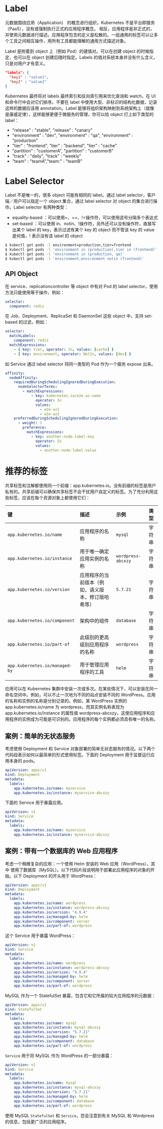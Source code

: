 # Label

元数据围绕应用（Application） 的概念进行组织，Kubernetes 不是平台即服务（PaaS），没有或强制执行正式的应用程序概念。 相反，应用程序是非正式的，并使用元数据进行描述。应用程序包含的定义是松散的。一组通用的标签可以让多个工具之间相互操作，用所有工具都能理解的通用方式描述对象。

Label 是附着到 object 上（例如 Pod）的键值对。可以在创建 object 的时候指定，也可以在 object 创建后随时指定。Labels 的值对系统本身并没有什么含义，只是对用户才有意义。

```json
"labels": {
  "key1" : "value1",
  "key2" : "value2"
}
```

Kubernetes 最终将对 labels 最终索引和反向索引用来优化查询和 watch，在 UI 和命令行中会对它们排序。不要在 label 中使用大型、非标识的结构化数据，记录这样的数据应该用 annotation。Label 能够将组织架构映射到系统架构上（就像是康威定律），这样能够更便于微服务的管理，你可以给 object 打上如下类型的 label：

- "release" : "stable", "release" : "canary"
- "environment" : "dev", "environment" : "qa", "environment" : "production"
- "tier" : "frontend", "tier" : "backend", "tier" : "cache"
- "partition" : "customerA", "partition" : "customerB"
- "track" : "daily", "track" : "weekly"
- "team" : "teamA","team:" : "teamB"

# Label Selector

Label 不是唯一的，很多 object 可能有相同的 label。通过 label selector，客户端／用户可以指定一个 object 集合，通过 label selector 对 object 的集合进行操作。Label selector 有两种类型：

- equality-based ：可以使用=、==、!=操作符，可以使用逗号分隔多个表达式
- set-based ：可以使用 in、notin、!操作符，另外还可以没有操作符，直接写出某个 label 的 key，表示过滤有某个 key 的 object 而不管该 key 的 value 是何值，! 表示没有该 label 的 object

```sh
$ kubectl get pods -l environment=production,tier=frontend
$ kubectl get pods -l 'environment in (production),tier in (frontend)'
$ kubectl get pods -l 'environment in (production, qa)'
$ kubectl get pods -l 'environment,environment notin (frontend)'
```

## API Object

在 service、replicationcontroller 等 object 中有对 Pod 的 label selector，使用方法只能使用等于操作，例如：

```yml
selector:
  component: redis
```

在 Job、Deployment、ReplicaSet 和 DaemonSet 这些 object 中，支持 set-based 的过滤，例如：

```yml
selector:
  matchLabels:
    component: redis
  matchExpressions:
    - { key: tier, operator: In, values: [cache] }
    - { key: environment, operator: NotIn, values: [dev] }
```

如 Service 通过 label selector 将同一类型的 Pod 作为一个服务 expose 出来。

```yml
affinity:
  nodeAffinity:
    requiredDuringSchedulingIgnoredDuringExecution:
      nodeSelectorTerms:
        - matchExpressions:
            - key: kubernetes.io/e2e-az-name
              operator: In
              values:
                - e2e-az1
                - e2e-az2
    preferredDuringSchedulingIgnoredDuringExecution:
      - weight: 1
        preference:
          matchExpressions:
            - key: another-node-label-key
              operator: In
              values:
                - another-node-label-value
```

# 推荐的标签

共享标签和注解都使用同一个前缀：app.kubernetes.io。没有前缀的标签是用户私有的。共享前缀可以确保共享标签不会干扰用户自定义的标签。为了充分利用这些标签，应该在每个资源对象上都使用它们：

| 键                             | 描述                                               | 示例               | 类型   |
| :----------------------------- | :------------------------------------------------- | :----------------- | :----- |
| `app.kubernetes.io/name`       | 应用程序的名称                                     | `mysql`            | 字符串 |
| `app.kubernetes.io/instance`   | 用于唯一确定应用实例的名称                         | `wordpress-abcxzy` | 字符串 |
| `app.kubernetes.io/version`    | 应用程序的当前版本（例如，语义版本，修订版哈希等） | `5.7.21`           | 字符串 |
| `app.kubernetes.io/component`  | 架构中的组件                                       | `database`         | 字符串 |
| `app.kubernetes.io/part-of`    | 此级别的更高级别应用程序的名称                     | `wordpress`        | 字符串 |
| `app.kubernetes.io/managed-by` | 用于管理应用程序的工具                             | `helm`             | 字符串 |

应用可以在 Kubernetes 集群中安装一次或多次。在某些情况下，可以安装在同一命名空间中。例如，可以不止一次地为不同的站点安装不同的 WordPress。应用的名称和实例的名称是分别记录的。例如，某 WordPress 实例的 app.kubernetes.io/name 为 wordpress，而其实例名称表现为 app.kubernetes.io/instance 的属性值 wordpress-abcxzy。这使应用程序和应用程序的实例成为可能是可识别的。应用程序的每个实例都必须具有唯一的名称。

## 案例：简单的无状态服务

考虑使用 Deployment 和 Service 对象部署的简单无状态服务的情况。以下两个代码段表示如何以最简单的形式使用标签。下面的 Deployment 用于监督运行应用本身的 pods。

```yml
apiVersion: apps/v1
kind: Deployment
metadata:
  labels:
    app.kubernetes.io/name: myservice
    app.kubernetes.io/instance: myservice-abcxzy
```

下面的 Service 用于暴露应用。

```yml
apiVersion: v1
kind: Service
metadata:
  labels:
    app.kubernetes.io/name: myservice
    app.kubernetes.io/instance: myservice-abcxzy
```

## 案例：带有一个数据库的 Web 应用程序

考虑一个稍微复杂的应用：一个使用 Helm 安装的 Web 应用（WordPress），其中 使用了数据库（MySQL）。以下代码片段说明用于部署此应用程序的对象的开始。以下 Deployment 的开头用于 WordPress：

```yml
apiVersion: apps/v1
kind: Deployment
metadata:
  labels:
    app.kubernetes.io/name: wordpress
    app.kubernetes.io/instance: wordpress-abcxzy
    app.kubernetes.io/version: "4.9.4"
    app.kubernetes.io/managed-by: helm
    app.kubernetes.io/component: server
    app.kubernetes.io/part-of: wordpress
```

这个 Service 用于暴露 WordPress：

```yml
apiVersion: v1
kind: Service
metadata:
  labels:
    app.kubernetes.io/name: wordpress
    app.kubernetes.io/instance: wordpress-abcxzy
    app.kubernetes.io/version: "4.9.4"
    app.kubernetes.io/managed-by: helm
    app.kubernetes.io/component: server
    app.kubernetes.io/part-of: wordpress
```

MySQL 作为一个 StatefulSet 暴露，包含它和它所属的较大应用程序的元数据：

```yml
apiVersion: apps/v1
kind: StatefulSet
metadata:
  labels:
    app.kubernetes.io/name: mysql
    app.kubernetes.io/instance: mysql-abcxzy
    app.kubernetes.io/version: "5.7.21"
    app.kubernetes.io/managed-by: helm
    app.kubernetes.io/component: database
    app.kubernetes.io/part-of: wordpress
```

`Service` 用于将 MySQL 作为 WordPress 的一部分暴露：

```yaml
apiVersion: v1
kind: Service
metadata:
  labels:
    app.kubernetes.io/name: mysql
    app.kubernetes.io/instance: mysql-abcxzy
    app.kubernetes.io/version: "5.7.21"
    app.kubernetes.io/managed-by: helm
    app.kubernetes.io/component: database
    app.kubernetes.io/part-of: wordpress
```

使用 MySQL `StatefulSet` 和 `Service`，您会注意到有关 MySQL 和 Wordpress 的信息，包括更广泛的应用程序。
